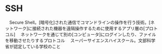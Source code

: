 # SSH
　Secure Shell。[暗号化]された通信でコマンドラインの操作を行う技術。[ネットワーク]に接続された機器を遠隔操作するために使用するアプリ層の[プロトコル]
　ネットワークを通じて別の[コンピュータ]にログインしたり、ファイルを移動させたりするプロトコル
　スーパーサイエンスハイスクール。文部科学省が認定している学校のこと
